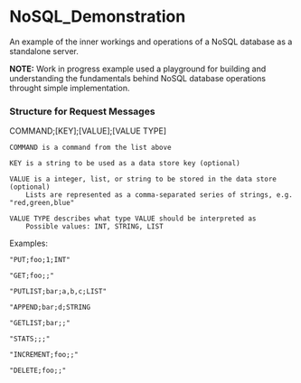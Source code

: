 # NoSQL_Demonstration
An example of the inner workings and operations of a NoSQL database as a standalone server.


**NOTE:**
Work in progress example used a playground for building and understanding the fundamentals behind NoSQL database operations throught simple implementation.


### Structure for Request Messages
COMMAND;[KEY];[VALUE];[VALUE TYPE]

    COMMAND is a command from the list above

    KEY is a string to be used as a data store key (optional)

    VALUE is a integer, list, or string to be stored in the data store (optional)
        Lists are represented as a comma-separated series of strings, e.g. "red,green,blue"

    VALUE TYPE describes what type VALUE should be interpreted as
        Possible values: INT, STRING, LIST

Examples:


    "PUT;foo;1;INT"

    "GET;foo;;"

    "PUTLIST;bar;a,b,c;LIST"

    "APPEND;bar;d;STRING

    "GETLIST;bar;;"

    "STATS;;;"

    "INCREMENT;foo;;"

    "DELETE;foo;;"

